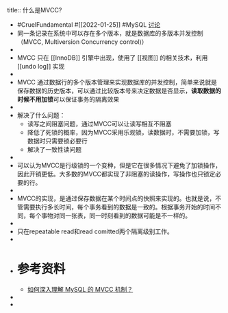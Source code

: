 title:: 什么是MVCC?
- #CruelFundamental #[[2022-01-25]] #MySQL [讨论](https://github.com/Monsooooon/CruelFundamental/tree/main/homework/202201/25)
- 同一条记录在系统中可以存在多个版本，就是数据库的多版本并发控制（MVCC, Multiversion Concurrency control)）
-
- MVCC 只在 [[InnoDB]] 引擎中出现，使用了 [[视图]] 的相关技术，利用 [[undo log]] 实现
-
- MVCC  通过数据行的多个版本管理来实现数据库的并发控制，简单来说就是保存数据的历史版本，可以通过比较版本号来决定数据是否显示，**读取数据的时候不用加锁**可以保证事务的隔离效果
-
- 解决了什么问题：
	- 读写之间阻塞问题，通过MVCC可以让读写相互不阻塞
	- 降低了死锁的概率，因为MVCC采用乐观锁，读数据时，不需要加锁，写数据时只需要锁必要行
	- 解决了一致性读问题
-
- 可以认为MVCC是行级锁的一个变种，但是它在很多情况下避免了加锁操作，因此开销更低。大多数的MVCC都实现了非阻塞的读操作，写操作也只锁定必要的行。
-
- MVCC的实现，是通过保存数据在某个时间点的快照来实现的。也就是说，不管需要执行多长时间，每个事务看到的数据是一致的。根据事务开始的时间不同，每个事物对同一张表，同一时刻看到的数据可能是不一样的。
-
- 只在repeatable read和read comitted两个隔离级别工作。
-
- # 参考资料
	- [如何深入理解 MySQL 的 MVCC 机制？](https://time.geekbang.org/dailylesson/detail/100075767)
-
-